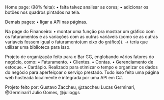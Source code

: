 Home page: (98% feita):
• falta talvez analisar as cores;
• adicionar os botões nos quadros pintados na tela.

Demais pages:
• ligar a API nas páginas.

Na page do Financeiro:
• montar uma função pra mostrar um gráfico com os faturamentos e as variações com as outras variáveis
(como se as outras variáveis fossem igual o faturamento(um eixo do gráfico)).
-> teria que utilizar uma biblioteca para isso.

Projeto de organização feito para o Bar GG, englobando vários fatores do negócio, como:
• Faturamento.
• Clientes.
• Contas.
• Gerenciamento de estoque.
• Cardápio.
Realizado para otimizar o tempo e organizar os dados do negócio para aperfeiçoar o serviço prestado.
Tudo isso feito uma página web hosteada localmente e integrada por uma API em C#.

Projeto feito por:
Gustavo Zaccheu, @zaccheu
Lucas Germinari, @Germinari1
Julio Gomes, @julioggs
